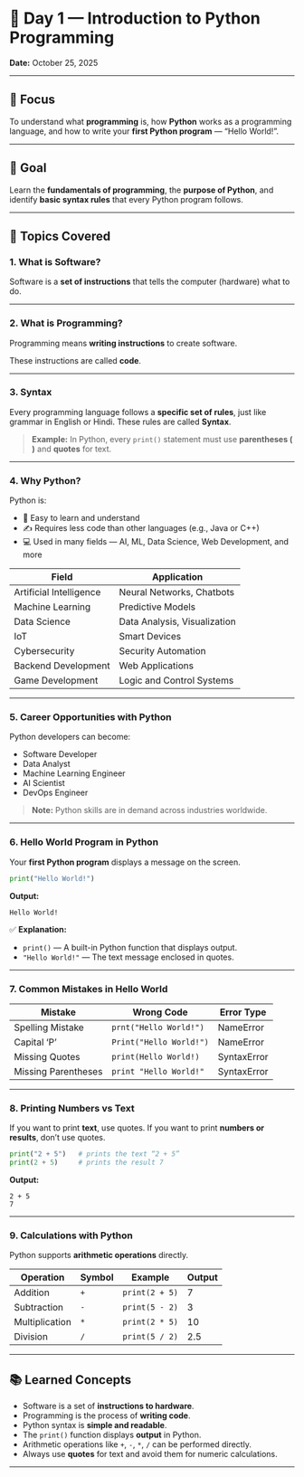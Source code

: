 # 📘 Day 1 — Introduction to Python Programming

**Date:** October 25, 2025

---

## 🎯 Focus

To understand what **programming** is, how **Python** works as a programming language, and how to write your **first Python program** — “Hello World!”.

---

## 🧠 Goal

Learn the **fundamentals of programming**, the **purpose of Python**, and identify **basic syntax rules** that every Python program follows.

---

## 📝 Topics Covered

### 1. What is Software?

Software is a **set of instructions** that tells the computer (hardware) what to do.

---

### 2. What is Programming?

Programming means **writing instructions** to create software.

These instructions are called **code**.

---

### 3. Syntax

Every programming language follows a **specific set of rules**, just like grammar in English or Hindi.
These rules are called **Syntax**.

> **Example:** In Python, every `print()` statement must use **parentheses ( )** and **quotes** for text.

---

### 4. Why Python?

Python is:

- 🧠 Easy to learn and understand
- ✍️ Requires less code than other languages (e.g., Java or C++)
- 💻 Used in many fields — AI, ML, Data Science, Web Development, and more

| Field                   | Application                  |
| ----------------------- | ---------------------------- |
| Artificial Intelligence | Neural Networks, Chatbots    |
| Machine Learning        | Predictive Models            |
| Data Science            | Data Analysis, Visualization |
| IoT                     | Smart Devices                |
| Cybersecurity           | Security Automation          |
| Backend Development     | Web Applications             |
| Game Development        | Logic and Control Systems    |

---

### 5. Career Opportunities with Python

Python developers can become:

- Software Developer
- Data Analyst
- Machine Learning Engineer
- AI Scientist
- DevOps Engineer

> **Note:** Python skills are in demand across industries worldwide.

---

### 6. Hello World Program in Python

Your **first Python program** displays a message on the screen.

```python
print("Hello World!")
```

**Output:**

```
Hello World!
```

✅ **Explanation:**

- `print()` — A built-in Python function that displays output.
- `"Hello World!"` — The text message enclosed in quotes.

---

### 7. Common Mistakes in Hello World

| Mistake             | Wrong Code              | Error Type  |
| ------------------- | ----------------------- | ----------- |
| Spelling Mistake    | `prnt("Hello World!")`  | NameError   |
| Capital ‘P’         | `Print("Hello World!")` | NameError   |
| Missing Quotes      | `print(Hello World!)`   | SyntaxError |
| Missing Parentheses | `print "Hello World!"`  | SyntaxError |

---

### 8. Printing Numbers vs Text

If you want to print **text**, use quotes.
If you want to print **numbers or results**, don’t use quotes.

```python
print("2 + 5")   # prints the text “2 + 5”
print(2 + 5)     # prints the result 7
```

**Output:**

```
2 + 5
7
```

---

### 9. Calculations with Python

Python supports **arithmetic operations** directly.

| Operation      | Symbol | Example        | Output |
| -------------- | ------ | -------------- | ------ |
| Addition       | `+`    | `print(2 + 5)` | 7      |
| Subtraction    | `-`    | `print(5 - 2)` | 3      |
| Multiplication | `*`    | `print(2 * 5)` | 10     |
| Division       | `/`    | `print(5 / 2)` | 2.5    |

---

## 📚 Learned Concepts

- Software is a set of **instructions to hardware**.
- Programming is the process of **writing code**.
- Python syntax is **simple and readable**.
- The `print()` function displays **output** in Python.
- Arithmetic operations like `+`, `-`, `*`, `/` can be performed directly.
- Always use **quotes** for text and avoid them for numeric calculations.

---
